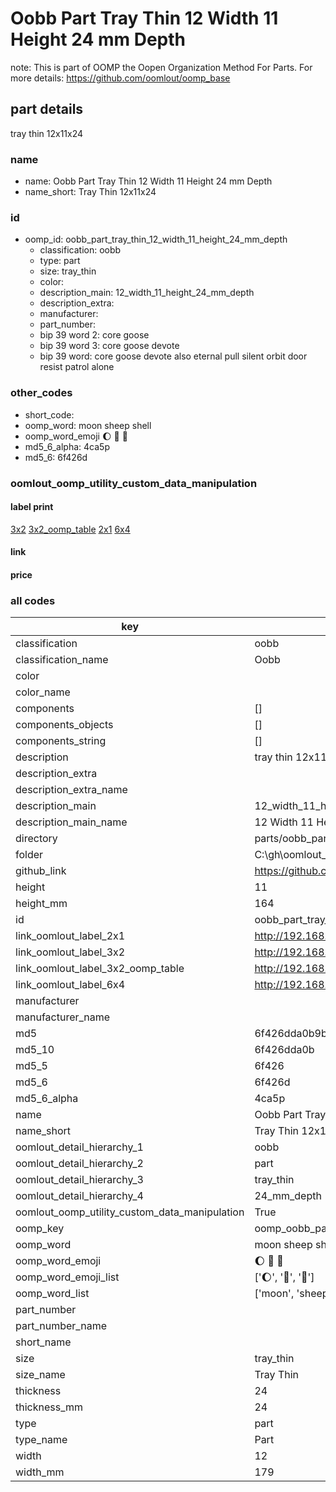 # Oobb Part Tray Thin 12 Width 11 Height 24 mm Depth  

note: This is part of OOMP the Oopen Organization Method For Parts. For more details: https://github.com/oomlout/oomp_base

##  part details
  



tray thin 12x11x24



### name
* name: Oobb Part Tray Thin 12 Width 11 Height 24 mm Depth
* name_short: Tray Thin 12x11x24 
### id
* oomp_id: oobb_part_tray_thin_12_width_11_height_24_mm_depth
  * classification: oobb
  * type: part
  * size: tray_thin
  * color: 
  * description_main: 12_width_11_height_24_mm_depth
  * description_extra: 
  * manufacturer: 
  * part_number: 
  * bip 39 word 2: core goose
  * bip 39 word 3: core goose devote
  * bip 39 word: core goose devote also eternal pull silent orbit door resist patrol alone

### other_codes
* short_code: 
* oomp_word: moon sheep shell
* oomp_word_emoji :moon: :sheep: :shell:
* md5_6_alpha: 4ca5p
* md5_6: 6f426d






### oomlout_oomp_utility_custom_data_manipulation
#### label print
[3x2](http://192.168.1.245:1112/?label=oomp%204ca5p)
[3x2_oomp_table](http://192.168.1.108:1112/?label=oomp%204ca5p)
[2x1](http://192.168.1.242:1112/?label=oomp%204ca5p)
[6x4](http://192.168.1.55:1112/?label=oomp%204ca5p)    

#### link

                              

#### price







### all codes 
| key | value |  
| --- | --- |  
| classification | oobb |  
| classification_name | Oobb |  
| color |  |  
| color_name |  |  
| components | [] |  
| components_objects | [] |  
| components_string | [] |  
| description | tray thin 12x11x24 |  
| description_extra |  |  
| description_extra_name |  |  
| description_main | 12_width_11_height_24_mm_depth |  
| description_main_name | 12 Width 11 Height 24 mm Depth |  
| directory | parts/oobb_part_tray_thin_12_width_11_height_24_mm_depth |  
| folder | C:\gh\oomlout_oobb_version_4_generated_parts\parts\oobb_part_tray_thin_12_width_11_height_24_mm_depth |  
| github_link | https://github.com/oomlout/oomlout_oomp_part_src/tree/main/parts/oobb_part_tray_thin_12_width_11_height_24_mm_depth |  
| height | 11 |  
| height_mm | 164 |  
| id | oobb_part_tray_thin_12_width_11_height_24_mm_depth |  
| link_oomlout_label_2x1 | http://192.168.1.242:1112/?label=oomp%204ca5p |  
| link_oomlout_label_3x2 | http://192.168.1.245:1112/?label=oomp%204ca5p |  
| link_oomlout_label_3x2_oomp_table | http://192.168.1.108:1112/?label=oomp%204ca5p |  
| link_oomlout_label_6x4 | http://192.168.1.55:1112/?label=oomp%204ca5p |  
| manufacturer |  |  
| manufacturer_name |  |  
| md5 | 6f426dda0b9bf90eb526c07479992182 |  
| md5_10 | 6f426dda0b |  
| md5_5 | 6f426 |  
| md5_6 | 6f426d |  
| md5_6_alpha | 4ca5p |  
| name | Oobb Part Tray Thin 12 Width 11 Height 24 mm Depth |  
| name_short | Tray Thin 12x11x24  |  
| oomlout_detail_hierarchy_1 | oobb |  
| oomlout_detail_hierarchy_2 | part |  
| oomlout_detail_hierarchy_3 | tray_thin |  
| oomlout_detail_hierarchy_4 | 24_mm_depth |  
| oomlout_oomp_utility_custom_data_manipulation | True |  
| oomp_key | oomp_oobb_part_tray_thin_12_width_11_height_24_mm_depth |  
| oomp_word | moon sheep shell |  
| oomp_word_emoji | :moon: :sheep: :shell: |  
| oomp_word_emoji_list | [':moon:', ':sheep:', ':shell:'] |  
| oomp_word_list | ['moon', 'sheep', 'shell'] |  
| part_number |  |  
| part_number_name |  |  
| short_name |  |  
| size | tray_thin |  
| size_name | Tray Thin |  
| thickness | 24 |  
| thickness_mm | 24 |  
| type | part |  
| type_name | Part |  
| width | 12 |  
| width_mm | 179 |  
